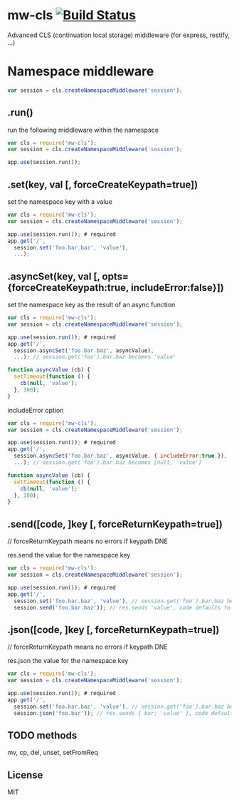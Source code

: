 mw-cls [![Build Status](https://travis-ci.org/tjmehta/mw-cls.png)](https://travis-ci.org/tjmehta/mw-cls)
======

Advanced CLS (continuation local storage) middleware (for express, restify, ...)

# Namespace middleware

```js
var session = cls.createNamespaceMiddleware('session');
```

## .run()

run the following middleware within the namespace

```js
var cls = require('mw-cls');
var session = cls.createNamespaceMiddleware('session');

app.use(session.run());
```

## .set(key, val [, forceCreateKeypath=true])

set the namespace key with a value

```js
var cls = require('mw-cls');
var session = cls.createNamespaceMiddleware('session');

app.use(session.run()); # required
app.get('/',
  session.set('foo.bar.baz', 'value'),
  ...);
```

## .asyncSet(key, val [, opts={forceCreateKeypath:true, includeError:false}])

set the namespace key as the result of an async function

```js
var cls = require('mw-cls');
var session = cls.createNamespaceMiddleware('session');

app.use(session.run()); # required
app.get('/',
  session.asyncSet('foo.bar.baz', asyncValue),
  ...); // session.get('foo').bar.baz becomes 'value'

function asyncValue (cb) {
  setTimeout(function () {
    cb(null, 'value');
  }, 100);
}
```

includeError option
```js
var cls = require('mw-cls');
var session = cls.createNamespaceMiddleware('session');

app.use(session.run()); # required
app.get('/',
  session.asyncSet('foo.bar.baz', asyncValue, { includeError:true }),
  ...); // session.get('foo').bar.baz becomes [null, 'value']

function asyncValue (cb) {
  setTimeout(function () {
    cb(null, 'value');
  }, 100);
}
```

## .send([code, ]key [, forceReturnKeypath=true])
// forceReturnKeypath means no errors if keypath DNE

res.send the value for the namespace key

```js
var cls = require('mw-cls');
var session = cls.createNamespaceMiddleware('session');

app.use(session.run()); # required
app.get('/',
  session.set('foo.bar.baz', 'value'), // session.get('foo').bar.baz becomes 'value'
  session.send('foo.bar.baz')); // res.sends 'value', code defaults to 200
```

## .json([code, ]key [, forceReturnKeypath=true])
// forceReturnKeypath means no errors if keypath DNE

res.json the value for the namespace key

```js
var cls = require('mw-cls');
var session = cls.createNamespaceMiddleware('session');

app.use(session.run()); # required
app.get('/',
  session.set('foo.bar.baz', 'value'), // session.get('foo').bar.baz becomes 'value'
  session.json('foo.bar')); // res.sends { bar: 'value' }, code defaults to 200
```

## TODO methods
mv, cp, del, unset, setFromReq

## License

MIT